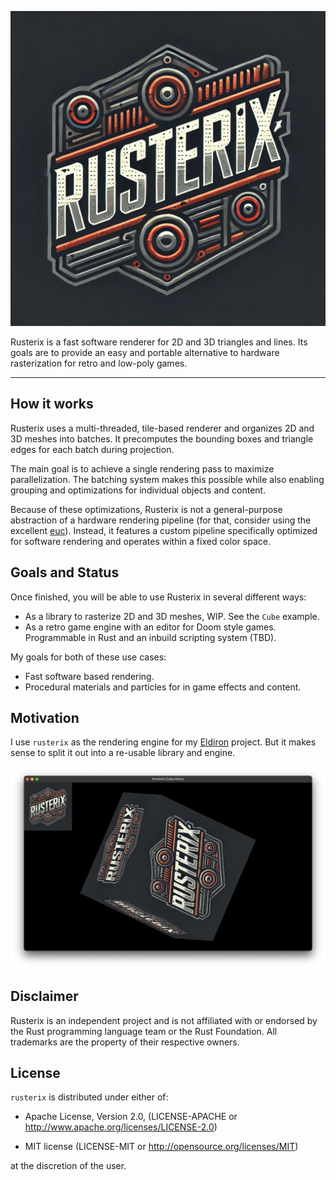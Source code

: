 ![Logo](images/logo.png)

Rusterix is a fast software renderer for 2D and 3D triangles and lines. Its goals are to provide an easy and portable alternative to hardware rasterization for retro and low-poly games.

---

## How it works

Rusterix uses a multi-threaded, tile-based renderer and organizes 2D and 3D meshes into batches. It precomputes the bounding boxes and triangle edges for each batch during projection.

The main goal is to achieve a single rendering pass to maximize parallelization. The batching system makes this possible while also enabling grouping and optimizations for individual objects and content.

Because of these optimizations, Rusterix is not a general-purpose abstraction of a hardware rendering pipeline (for that, consider using the excellent [euc](https://github.com/zesterer/euc)). Instead, it features a custom pipeline specifically optimized for software rendering and operates within a fixed color space.

## Goals and Status

Once finished, you will be able to use Rusterix in several different ways:

* As a library to rasterize 2D and 3D meshes, WIP. See the `Cube` example.
* As a retro game engine with an editor for Doom style games. Programmable in Rust and an inbuild scripting system (TBD).

My goals for both of these use cases:

* Fast software based rendering.
* Procedural materials and particles for in game effects and content.

## Motivation

I use `rusterix` as the rendering engine for my [Eldiron](https://github.com/markusmoenig/Eldiron) project. But it makes sense to split it out into a re-usable library and engine.

![Logo](images/screenshot.png)

## Disclaimer

Rusterix is an independent project and is not affiliated with or endorsed by the Rust programming language team or the Rust Foundation. All trademarks are the property of their respective owners.

## License

`rusterix` is distributed under either of:

- Apache License, Version 2.0, (LICENSE-APACHE or http://www.apache.org/licenses/LICENSE-2.0)

- MIT license (LICENSE-MIT or http://opensource.org/licenses/MIT)

at the discretion of the user.

